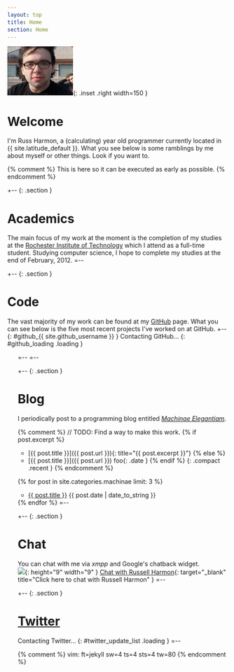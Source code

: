 ```yaml
---
layout: top
title: Home
section: Home
---
```


![Photo of Russ Harmon](/images/russ_harmon.jpg){: .inset .right width=150 }

Welcome
=======

I'm Russ Harmon, a <span class="loading" id="age">(calculating)</span> year old
programmer currently located in
<span id="{{ site.latitude_id }}">{{ site.latitude_default }}</span>.  What you
see below is some ramblings by me about myself or other things. Look if you want
to.

{% comment %}
This is here so it can be executed as early as possible.
{% endcomment %}
<script type="text/javascript">
	$("#age").replaceWith(
		new Number(
			Math.floor(
				(
					new Date() -
					new Date("{{ site.birthdate }}")
				) /
				31556926000 /* nanos per year */
			)
		).toWords()
	);
	doLatitude("{{ site.latitude_id }}", $("#{{ site.latitude_id }}"));
</script>

+-- {: .section }
# Academics
The main focus of my work at the moment is the completion of my studies at the
[Rochester Institute of Technology](http://www.rit.edu/) which I attend as a
full-time student. Studying computer science, I hope to complete my studies at
the end of February, 2012.
=--

+-- {: .section }
# Code
The vast majority of my work can be found at my
[GitHub](https://github.com/eatnumber1) page. What you can see below is the five
most recent projects I've worked on at GitHub.
+-- {: #github_{{ site.github_username }} }
Contacting GitHub...
{: #github_loading .loading }
<ul class="compact recent" id="github_list"/>
=--
=--

+-- {: .section }
# Blog
I periodically post to a programming blog entitled
_[Machinae Elegantiam](/machinae)_.

{% comment %}
// TODO: Find a way to make this work.
{% if post.excerpt %}
* [{{ post.title }}]({{ post.url }}){: title="{{ post.excerpt }}"}
{% else %}
* [{{ post.title }}]({{ post.url }}) foo{: .date }
{% endif %}
{: .compact .recent }
{% endcomment %}

{% for post in site.categories.machinae limit: 3 %}
<ul class="compact recent">
	<li>
		<a href="{{ post.url }}" title="{{ post.excerpt }}">{{ post.title }}</a>
		<span class="date">{{ post.date | date_to_string }}</span>
	</li>
</ul>
{% endfor %}
=--

+-- {: .section }
# Chat
You can chat with me via _xmpp_ and Google's chatback widget.
<br/>
![](http://www.google.com/talk/service/badge/Show?tk=z01q6amlq69k34bqdpiumkcmscad4d6g93v358un157gamspjobu1q8jikb4chn8fqjjsvq3mhc8ihhq60hgbu4iq7g1a7ffmvi0u9s8ch94d2qgpp2ssbepstoj19p3lu8eaaq4msnfksfrll6a6iqsaiddia4j40eatqt1r&amp;w=9&amp;h=9){: height="9" width="9" }
[Chat with Russell Harmon](http://www.google.com/talk/service/badge/Start?tk=z01q6amlq69k34bqdpiumkcmscad4d6g93v358un157gamspjobu1q8jikb4chn8fqjjsvq3mhc8ihhq60hgbu4iq7g1a7ffmvi0u9s8ch94d2qgpp2ssbepstoj19p3lu8eaaq4msnfksfrll6a6iqsaiddia4j40eatqt1r){: target="_blank" title="Click here to chat with Russell Harmon" }
=--

+-- {: .section }
# [Twitter](http://twitter.com/eatnumber1)
Contacting Twitter...
{: #twitter_update_list .loading }
=--

{% comment %}
vim: ft=jekyll sw=4 ts=4 sts=4 tw=80
{% endcomment %}
